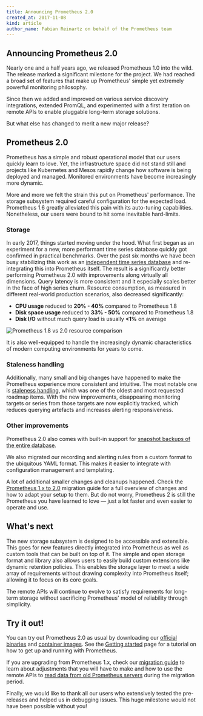 ```yaml
---
title: Announcing Prometheus 2.0
created_at: 2017-11-08
kind: article
author_name: Fabian Reinartz on behalf of the Prometheus team
---
```


## Announcing Prometheus 2.0

Nearly one and a half years ago, we released Prometheus 1.0 into the wild. The release marked a significant milestone for the project. We had reached a broad set of features that make up Prometheus' simple yet extremely powerful monitoring philosophy.

Since then we added and improved on various service discovery integrations, extended PromQL, and experimented with a first iteration on remote APIs to enable pluggable long-term storage solutions.

But what else has changed to merit a new major release?

<!-- more -->

## Prometheus 2.0

Prometheus has a simple and robust operational model that our users quickly learn to love. Yet, the infrastructure space did not stand still and projects like Kubernetes and Mesos rapidly change how software is being deployed and managed. Monitored environments have become increasingly more dynamic.

More and more we felt the strain this put on Prometheus' performance. The storage subsystem required careful configuration for the expected load. Prometheus 1.6 greatly alleviated this pain with its auto-tuning capabilities. Nonetheless, our users were bound to hit some inevitable hard-limits.

### Storage

In early 2017, things started moving under the hood. What first began as an experiment for a new, more performant time series database quickly got confirmed in practical benchmarks.
Over the past six months we have been busy stabilizing this work as an [independent time series database](https://www.youtube.com/watch?v=b_pEevMAC3I&list=PLoz-W_CUquUlnvoEBbqChb7A0ZEZsWSXt&index=29) and re-integrating this into Prometheus itself.
The result is a significantly better performing Prometheus 2.0 with improvements along virtually all dimensions. Query latency is more consistent and it especially scales better in the face of high series churn. Resource consumption, as measured in different real-world production scenarios, also decreased significantly:

* **CPU usage** reduced to **20% - 40%** compared to Prometheus 1.8
* **Disk space usage** reduced to **33% - 50%** compared to Prometheus 1.8
* **Disk I/O** without much query load is usually **<1%** on average

![Prometheus 1.8 vs 2.0 resource comparison](/assets/blog/2017-11-08/resource-comparison.png)

It is also well-equipped to handle the increasingly dynamic characteristics of modern computing environments for years to come.

### Staleness handling

Additionally, many small and big changes have happened to make the Prometheus experience more consistent and intuitive. The most notable one is [staleness handling](https://www.youtube.com/watch?v=GcTzd2CLH7I&list=PLoz-W_CUquUlnvoEBbqChb7A0ZEZsWSXt&index=32), which was one of the oldest and most requested roadmap items. With the new improvements, disappearing monitoring targets or series from those targets are now explicitly tracked, which reduces querying artefacts and increases alerting responsiveness.

### Other improvements

Prometheus 2.0 also comes with built-in support for [snapshot backups of the entire database](https://www.youtube.com/watch?v=15uc8oTMgPY).

We also migrated our recording and alerting rules from a custom format to the ubiquitous YAML format. This makes it easier to integrate with configuration management and templating.

A lot of additional smaller changes and cleanups happened. Check the [Prometheus 1.x to 2.0](/docs/prometheus/2.0/migration/) migration guide for a full overview of changes and how to adapt your setup to them. But do not worry, Prometheus 2 is still the Prometheus you have learned to love — just a lot faster and even easier to operate and use.

## What's next

The new storage subsystem is designed to be accessible and extensible. This goes for new features directly integrated into Prometheus as well as custom tools that can be built on top of it.
The simple and open storage format and library also allows users to easily build custom extensions like dynamic retention policies. This enables the storage layer to meet a wide array of requirements without drawing complexity into Prometheus itself; allowing it to focus on its core goals.

The remote APIs will continue to evolve to satisfy requirements for long-term storage without sacrificing Prometheus' model of reliability through simplicity.

## Try it out!

You can try out Prometheus 2.0 as usual by downloading our [official binaries](https://prometheus.io/download/#prometheus) and [container images](https://quay.io/repository/prometheus/prometheus?tab=tags). See the [Getting started](/docs/prometheus/2.0/migration/) page for a tutorial on how to get up and running with Prometheus.

If you are upgrading from Prometheus 1.x, check our [migration guide](/docs/prometheus/2.0/migration/) to learn about adjustments that you will have to make and how to use the remote APIs to [read data from old Prometheus servers](https://www.robustperception.io/accessing-data-from-prometheus-1-x-in-prometheus-2-0/) during the migration period.

Finally, we would like to thank all our users who extensively tested the pre-releases and helped us in debugging issues. This huge milestone would not have been possible without you!
